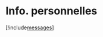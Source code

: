 # Info. personnelles

[!include[messages](infopersonnelles.messages.autogen.md)]

















































































